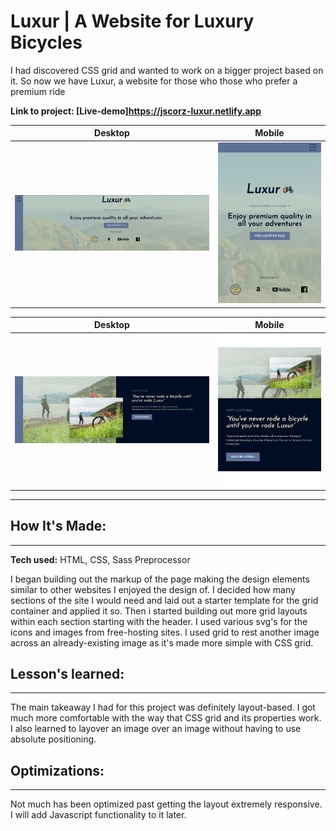 # Luxur | A Website for Luxury Bicycles

I had discovered CSS grid and wanted to work on a bigger project based on it. So now we have Luxur, a website for those who those who prefer a premium ride

**Link to project: [Live-demo]https://jscorz-luxur.netlify.app**

|          Desktop          |             Mobile              |
| :-----------------------: | :-----------------------------: |
| ![luxur](/img/luxur1.png) | ![luxur](/img/luxurmobile1.png) |

|          Desktop           |             Mobile              |
| :------------------------: | :-----------------------------: |
| ![luxur3](/img/luxur3.png) | ![luxur](/img/luxurmobile3.png) |

---

## **How It's Made:**

---

**Tech used:** HTML, CSS, Sass Preprocessor

I began building out the markup of the page making the design elements similar to other websites I enjoyed the design of. I decided how many sections of the site I would need and laid out a starter template for the grid container and applied it so. Then i started building out more grid layouts within each section starting with the header. I used various svg's for the icons and images from free-hosting sites. I used grid to rest another image across an already-existing image as it's made more simple with CSS grid.

## **Lesson's learned:**

---

The main takeaway I had for this project was definitely layout-based. I got much more comfortable with the way that CSS grid and its properties work. I also learned to layover an image over an image without having to use absolute positioning.

## **Optimizations:**

---

Not much has been optimized past getting the layout extremely responsive. I will add Javascript functionality to it later.
